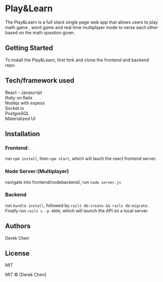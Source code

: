 # Play&Learn
The Play&Learn is a full stack single page web app that allows users to play math game , word game and real time multiplayer mode to verse each other based on the math question given.


## Getting Started
To install the Play&Learn, first fork and clone the frontend and backend repo. 




## Tech/framework used
React - Javascript  
Ruby on Rails  
Nodejs with expess  
Socket.io   
PostgreSQL  
Materialized UI 

## Installation
### Frontend: 
run `npm install`, then `npm start`, which will lauch the react frontend server.

### Node Server:(Multiplayer)
navigate into frontend/nodebackend/, run `node server.js`

### Backend
run `bundle install`, followed by `rails db:create && rails db:migrate`. Finally run `rails s -p 4000`, which will launch the API on a local server.



## Authors
Derek Chen  


## License
MIT

MIT © [Derek Chen]

